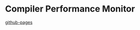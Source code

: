 # Compiler Performance Monitor

[github-pages](https://agilecompiler.github.io/compiler_performance/)